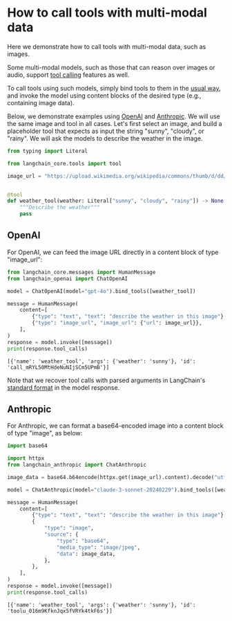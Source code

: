 # How to call tools with multi-modal data

Here we demonstrate how to call tools with multi-modal data, such as images.

Some multi-modal models, such as those that can reason over images or audio, support [tool calling](/docs/concepts/#functiontool-calling) features as well.

To call tools using such models, simply bind tools to them in the [usual way](/docs/how_to/tool_calling), and invoke the model using content blocks of the desired type (e.g., containing image data).

Below, we demonstrate examples using [OpenAI](/docs/integrations/platforms/openai) and [Anthropic](/docs/integrations/platforms/anthropic). We will use the same image and tool in all cases. Let's first select an image, and build a placeholder tool that expects as input the string "sunny", "cloudy", or "rainy". We will ask the models to describe the weather in the image.


```python
from typing import Literal

from langchain_core.tools import tool

image_url = "https://upload.wikimedia.org/wikipedia/commons/thumb/d/dd/Gfp-wisconsin-madison-the-nature-boardwalk.jpg/2560px-Gfp-wisconsin-madison-the-nature-boardwalk.jpg"


@tool
def weather_tool(weather: Literal["sunny", "cloudy", "rainy"]) -> None:
    """Describe the weather"""
    pass
```

## OpenAI

For OpenAI, we can feed the image URL directly in a content block of type "image_url":


```python
from langchain_core.messages import HumanMessage
from langchain_openai import ChatOpenAI

model = ChatOpenAI(model="gpt-4o").bind_tools([weather_tool])

message = HumanMessage(
    content=[
        {"type": "text", "text": "describe the weather in this image"},
        {"type": "image_url", "image_url": {"url": image_url}},
    ],
)
response = model.invoke([message])
print(response.tool_calls)
```

    [{'name': 'weather_tool', 'args': {'weather': 'sunny'}, 'id': 'call_mRYL50MtHdeNuNIjSCm5UPmB'}]


Note that we recover tool calls with parsed arguments in LangChain's [standard format](/docs/how_to/tool_calling) in the model response.

## Anthropic

For Anthropic, we can format a base64-encoded image into a content block of type "image", as below:


```python
import base64

import httpx
from langchain_anthropic import ChatAnthropic

image_data = base64.b64encode(httpx.get(image_url).content).decode("utf-8")

model = ChatAnthropic(model="claude-3-sonnet-20240229").bind_tools([weather_tool])

message = HumanMessage(
    content=[
        {"type": "text", "text": "describe the weather in this image"},
        {
            "type": "image",
            "source": {
                "type": "base64",
                "media_type": "image/jpeg",
                "data": image_data,
            },
        },
    ],
)
response = model.invoke([message])
print(response.tool_calls)
```

    [{'name': 'weather_tool', 'args': {'weather': 'sunny'}, 'id': 'toolu_016m9KfknJqx5fVRYk4tkF6s'}]

